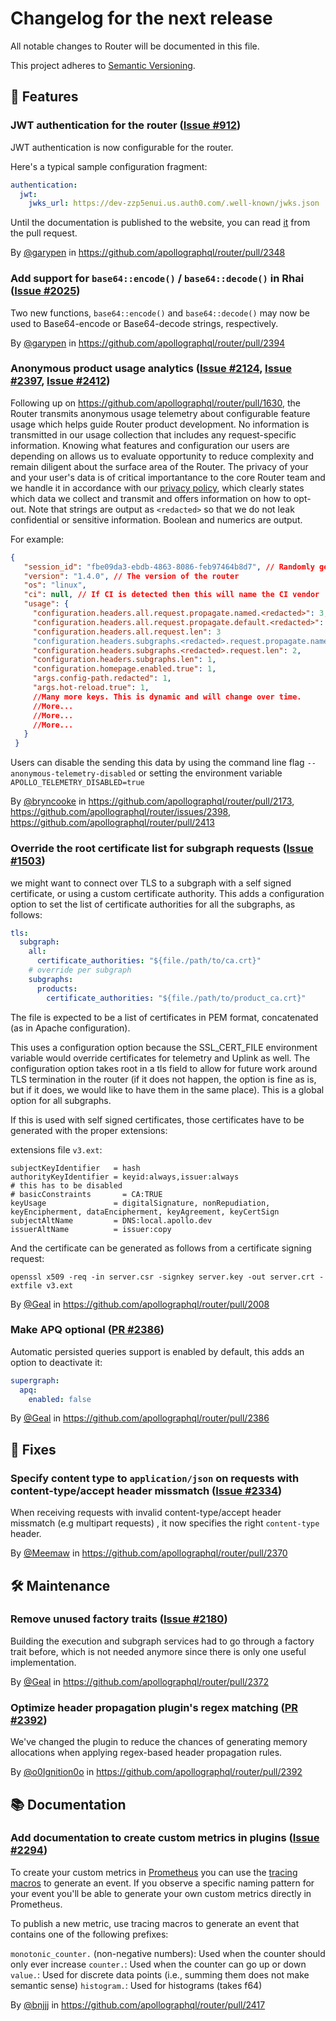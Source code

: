 # Changelog for the next release

All notable changes to Router will be documented in this file.

This project adheres to [Semantic Versioning](https://semver.org/spec/v2.0.0.html).

<!-- <KEEP> THIS IS AN SET OF TEMPLATES TO USE WHEN ADDING TO THE CHANGELOG.

## ❗ BREAKING ❗
## 🚀 Features
## 🐛 Fixes
## 📃 Configuration
## 🛠 Maintenance
## 📚 Documentation
## 🥼 Experimental

## Example section entry format

### Headline ([Issue #ISSUE_NUMBER](https://github.com/apollographql/router/issues/ISSUE_NUMBER))

Description! And a link to a [reference](http://url)

By [@USERNAME](https://github.com/USERNAME) in https://github.com/apollographql/router/pull/PULL_NUMBER
</KEEP> -->

## 🚀 Features

### JWT authentication for the router ([Issue #912](https://github.com/apollographql/router/issues/912))

JWT authentication is now configurable for the router.

Here's a typical sample configuration fragment:

```yaml
authentication:
  jwt:
    jwks_url: https://dev-zzp5enui.us.auth0.com/.well-known/jwks.json
```

Until the documentation is published to the website, you can read [it](https://github.com/apollographql/router/blob/53d7b710a6bdc0fbef4d7fd0d13f49002ee70e84/docs/source/configuration/authn-jwt.mdx) from the pull request.

By [@garypen](https://github.com/garypen) in https://github.com/apollographql/router/pull/2348

### Add support for `base64::encode()` / `base64::decode()` in Rhai ([Issue #2025](https://github.com/apollographql/router/issues/2025))

Two new functions, `base64::encode()` and `base64::decode()` may now be used to Base64-encode or Base64-decode strings, respectively.

By [@garypen](https://github.com/garypen) in https://github.com/apollographql/router/pull/2394

### Anonymous product usage analytics ([Issue #2124](https://github.com/apollographql/router/issues/2124), [Issue #2397](https://github.com/apollographql/router/issues/2397), [Issue #2412](https://github.com/apollographql/router/issues/2412))

Following up on https://github.com/apollographql/router/pull/1630, the Router transmits anonymous usage telemetry about configurable feature usage which helps guide Router product development.  No information is transmitted in our usage collection that includes any request-specific information.  Knowing what features and configuration our users are depending on allows us to evaluate opportunity to reduce complexity and remain diligent about the surface area of the Router.  The privacy of your and your user's data is of critical importantance to the core Router team and we handle it in accordance with our [privacy policy](https://www.apollographql.com/docs/router/privacy/), which clearly states which data we collect and transmit and offers information on how to opt-out.
Note that strings are output as `<redacted>` so that we do not leak confidential or sensitive information.
Boolean and numerics are output.

For example:
```json
{
   "session_id": "fbe09da3-ebdb-4863-8086-feb97464b8d7", // Randomly generated at Router startup.
   "version": "1.4.0", // The version of the router
   "os": "linux",
   "ci": null, // If CI is detected then this will name the CI vendor
   "usage": {
     "configuration.headers.all.request.propagate.named.<redacted>": 3,
     "configuration.headers.all.request.propagate.default.<redacted>": 1,
     "configuration.headers.all.request.len": 3
     "configuration.headers.subgraphs.<redacted>.request.propagate.named.<redacted>": 2,
     "configuration.headers.subgraphs.<redacted>.request.len": 2,
     "configuration.headers.subgraphs.len": 1,
     "configuration.homepage.enabled.true": 1,
     "args.config-path.redacted": 1,
     "args.hot-reload.true": 1,
     //Many more keys. This is dynamic and will change over time.
     //More...
     //More...
     //More...
   }
 }
```

Users can disable the sending this data by using the command line flag `--anonymous-telemetry-disabled` or setting the environment variable `APOLLO_TELEMETRY_DISABLED=true`

By [@bryncooke](https://github.com/bryncooke) in https://github.com/apollographql/router/pull/2173, https://github.com/apollographql/router/issues/2398, https://github.com/apollographql/router/pull/2413

### Override the root certificate list for subgraph requests ([Issue #1503](https://github.com/apollographql/router/issues/1503))

we might want to connect over TLS to a subgraph with a self signed certificate, or using a custom certificate authority.
This adds a configuration option to set the list of certificate authorities for all the subgraphs, as follows:

```yaml
tls:
  subgraph:
    all:
      certificate_authorities: "${file./path/to/ca.crt}"
    # override per subgraph
    subgraphs:
      products:
        certificate_authorities: "${file./path/to/product_ca.crt}"
```

The file is expected to be a list of certificates in PEM format, concatenated (as in Apache configuration).

This uses a configuration option because the SSL_CERT_FILE environment variable would override certificates for telemetry and Uplink as well.
The configuration option takes root in a tls field to allow for future work around TLS termination in the router (if it does not happen, the option is fine as is, but if it does, we would like to have them in the same place). This is a global option for all subgraphs.

If this is used with self signed certificates, those certificates have to be generated with the proper extensions:

extensions file `v3.ext`:

```
subjectKeyIdentifier   = hash
authorityKeyIdentifier = keyid:always,issuer:always
# this has to be disabled
# basicConstraints       = CA:TRUE
keyUsage               = digitalSignature, nonRepudiation, keyEncipherment, dataEncipherment, keyAgreement, keyCertSign
subjectAltName         = DNS:local.apollo.dev
issuerAltName          = issuer:copy
```

And the certificate can be generated as follows from a certificate signing request:

```
openssl x509 -req -in server.csr -signkey server.key -out server.crt -extfile v3.ext
```

By [@Geal](https://github.com/geal) in https://github.com/apollographql/router/pull/2008

### Make APQ optional ([PR #2386](https://github.com/apollographql/router/pull/2386))

Automatic persisted queries support is enabled by default, this adds an option to deactivate it:

```yaml
supergraph:
  apq:
    enabled: false
```

By [@Geal](https://github.com/geal) in https://github.com/apollographql/router/pull/2386

## 🐛 Fixes

### Specify content type to `application/json` on requests with content-type/accept header missmatch ([Issue #2334](https://github.com/apollographql/router/issues/2334))

When receiving requests with invalid content-type/accept header missmatch (e.g multipart requests) , it now specifies the right `content-type` header.

By [@Meemaw](https://github.com/Meemaw) in https://github.com/apollographql/router/pull/2370


## 🛠 Maintenance

### Remove unused factory traits ([Issue #2180](https://github.com/apollographql/router/pull/2372))

Building the execution and subgraph services had to go through a factory trait before, which is not
needed anymore since there is only one useful implementation.

By [@Geal](https://github.com/geal) in https://github.com/apollographql/router/pull/2372

### Optimize header propagation plugin's regex matching ([PR #2392](https://github.com/apollographql/router/pull/2392))

We've changed the plugin to reduce the chances of generating memory allocations when applying regex-based header propagation rules.

By [@o0Ignition0o](https://github.com/o0Ignition0o) in https://github.com/apollographql/router/pull/2392

## 📚 Documentation

### Add documentation to create custom metrics in plugins ([Issue #2294](https://github.com/apollographql/router/issues/2294))

To create your custom metrics in [Prometheus](https://prometheus.io/) you can use the [tracing macros](https://docs.rs/tracing/latest/tracing/index.html#macros) to generate an event. If you observe a specific naming pattern for your event you'll be able to generate your own custom metrics directly in Prometheus.

To publish a new metric, use tracing macros to generate an event that contains one of the following prefixes:

`monotonic_counter.` (non-negative numbers): Used when the counter should only ever increase
`counter.`: Used when the counter can go up or down
`value.`: Used for discrete data points (i.e., summing them does not make semantic sense)
`histogram.`: Used for histograms (takes f64)

By [@bnjjj](https://github.com/bnjjj) in https://github.com/apollographql/router/pull/2417
